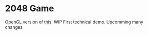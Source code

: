 # 2048 Game
OpenGL version of [this](https://github.com/loginmen/2048). WIP
First technical demo. Upcomming many changes
